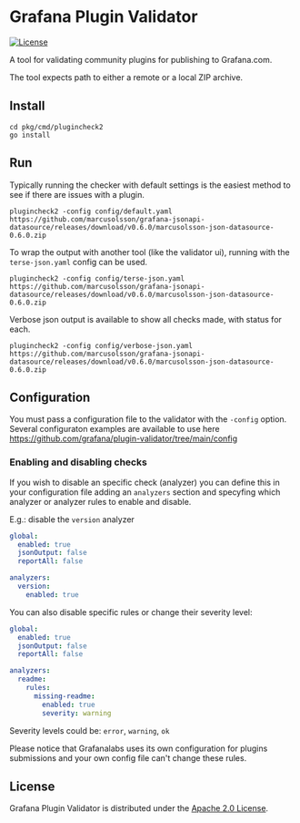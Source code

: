 # Grafana Plugin Validator

[![License](https://img.shields.io/github/license/grafana/plugin-validator)](LICENSE)

A tool for validating community plugins for publishing to Grafana.com.

The tool expects path to either a remote or a local ZIP archive.

## Install

```SHELL
cd pkg/cmd/plugincheck2
go install
```

## Run

Typically running the checker with default settings is the easiest method to see if there are issues with a plugin.

```SHELL
plugincheck2 -config config/default.yaml https://github.com/marcusolsson/grafana-jsonapi-datasource/releases/download/v0.6.0/marcusolsson-json-datasource-0.6.0.zip
```

To wrap the output with another tool (like the validator ui), running with the `terse-json.yaml` config can be used.

```SHELL
plugincheck2 -config config/terse-json.yaml https://github.com/marcusolsson/grafana-jsonapi-datasource/releases/download/v0.6.0/marcusolsson-json-datasource-0.6.0.zip
```

Verbose json output is available to show all checks made, with status for each.

```SHELL
plugincheck2 -config config/verbose-json.yaml https://github.com/marcusolsson/grafana-jsonapi-datasource/releases/download/v0.6.0/marcusolsson-json-datasource-0.6.0.zip
```

## Configuration
You must pass a configuration file to the validator with the `-config` option. Several configuraton examples are available to use here https://github.com/grafana/plugin-validator/tree/main/config


### Enabling and disabling checks

If you wish to disable an specific check (analyzer) you can define this in your configuration file adding an `analyzers` section and specyfing which analyzer or analyzer rules to enable and disable.

E.g.: disable the `version` analyzer

```yaml
global:
  enabled: true
  jsonOutput: false
  reportAll: false

analyzers:
  version:
    enabled: true
```

You can also disable specific rules or change their severity level:

```yaml
global:
  enabled: true
  jsonOutput: false
  reportAll: false

analyzers:
  readme:
    rules:
      missing-readme:
        enabled: true
        severity: warning
```

Severity levels could be: `error`, `warning`, `ok`

Please notice that Grafanalabs uses its own configuration for plugins submissions and your own config file can't change these rules.

## License

Grafana Plugin Validator is distributed under the [Apache 2.0 License](https://github.com/grafana/plugin-validator/blob/master/LICENSE).
